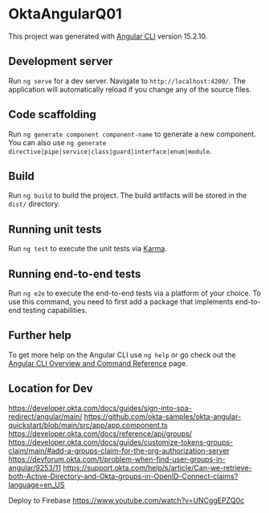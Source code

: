 # OktaAngularQ01

This project was generated with [Angular CLI](https://github.com/angular/angular-cli) version 15.2.10.

## Development server

Run `ng serve` for a dev server. Navigate to `http://localhost:4200/`. The application will automatically reload if you change any of the source files.

## Code scaffolding

Run `ng generate component component-name` to generate a new component. You can also use `ng generate directive|pipe|service|class|guard|interface|enum|module`.

## Build

Run `ng build` to build the project. The build artifacts will be stored in the `dist/` directory.

## Running unit tests

Run `ng test` to execute the unit tests via [Karma](https://karma-runner.github.io).

## Running end-to-end tests

Run `ng e2e` to execute the end-to-end tests via a platform of your choice. To use this command, you need to first add a package that implements end-to-end testing capabilities.

## Further help

To get more help on the Angular CLI use `ng help` or go check out the [Angular CLI Overview and Command Reference](https://angular.io/cli) page.

## Location for Dev 
https://developer.okta.com/docs/guides/sign-into-spa-redirect/angular/main/
https://github.com/okta-samples/okta-angular-quickstart/blob/main/src/app/app.component.ts
https://developer.okta.com/docs/reference/api/groups/
https://developer.okta.com/docs/guides/customize-tokens-groups-claim/main/#add-a-groups-claim-for-the-org-authorization-server
https://devforum.okta.com/t/problem-when-find-user-groups-in-angular/9253/11
https://support.okta.com/help/s/article/Can-we-retrieve-both-Active-Directory-and-Okta-groups-in-OpenID-Connect-claims?language=en_US

Deploy to Firebase
https://www.youtube.com/watch?v=UNCggEPZQ0c